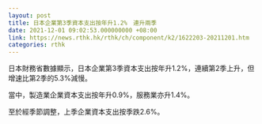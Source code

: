 ```yaml
---
layout: post
title: 日本企業第3季資本支出按年升1.2%　連升兩季
date: 2021-12-01 09:02:53.000000000 +08:00
link: https://news.rthk.hk/rthk/ch/component/k2/1622203-20211201.htm
categories: rthk
---
```


日本財務省數據顯示，日本企業第3季資本支出按年升1.2%，連續第2季上升，但增速比第2季的5.3%減慢。

當中，製造業企業資本支出按年升0.9%，服務業亦升1.4%。

至於經季節調整，上季企業資本支出按季跌2.6%。
